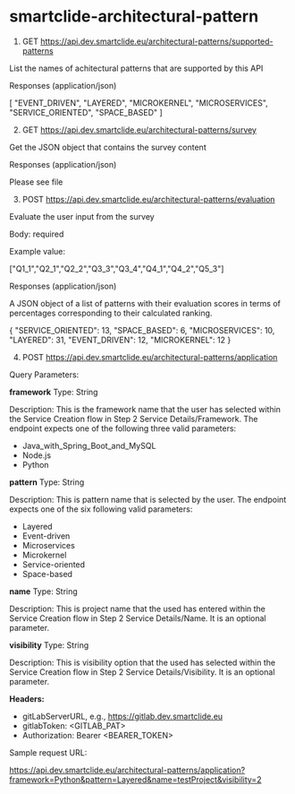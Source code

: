 # smartclide-architectural-pattern

1) GET https://api.dev.smartclide.eu/architectural-patterns/supported-patterns

List the names of achitectural patterns that are supported by this API

Responses (application/json)

[
    "EVENT_DRIVEN",
    "LAYERED",
    "MICROKERNEL",
    "MICROSERVICES",
    "SERVICE_ORIENTED",
    "SPACE_BASED"
]

2) GET https://api.dev.smartclide.eu/architectural-patterns/survey

Get the JSON object that contains the survey content

Responses (application/json)

Please see file

3) POST https://api.dev.smartclide.eu/architectural-patterns/evaluation

Evaluate the user input from the survey

Body: required

Example value:

["Q1_1","Q2_1","Q2_2","Q3_3","Q3_4","Q4_1","Q4_2","Q5_3"]
 
Responses (application/json) 

A JSON object of a list of patterns with their evaluation scores in terms of percentages corresponding to their calculated ranking.

{
    "SERVICE_ORIENTED": 13, 
    "SPACE_BASED": 6,
    "MICROSERVICES": 10,
    "LAYERED": 31,
    "EVENT_DRIVEN": 12,
    "MICROKERNEL": 12
}

4) POST  https://api.dev.smartclide.eu/architectural-patterns/application 

Query Parameters:

**framework**
Type: String

Description: This is the framework name that the user has selected within the Service Creation flow in Step 2 Service Details/Framework. The endpoint expects one of the following three valid parameters:

- Java_with_Spring_Boot_and_MySQL
- Node.js
- Python

**pattern**
Type: String

Description: This is pattern name that is selected by the user. The endpoint expects one of the six following valid parameters:

- Layered
- Event-driven
- Microservices
- Microkernel
- Service-oriented
- Space-based

**name**
Type: String

Description: This is project name that the used has entered within the Service Creation flow in Step 2 Service Details/Name. It is an optional parameter.

**visibility** 
Type: String

Description: This is visibility option that the used has selected within the Service Creation flow in Step 2 Service Details/Visibility. It is an optional parameter.

**Headers:**
- gitLabServerURL, e.g., https://gitlab.dev.smartclide.eu
- gitlabToken: <GITLAB_PAT>
- Authorization:  Bearer <BEARER_TOKEN>

Sample request URL:
 
https://api.dev.smartclide.eu/architectural-patterns/application?framework=Python&pattern=Layered&name=testProject&visibility=2

